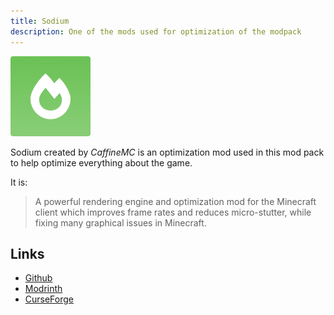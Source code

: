 ```yaml
---
title: Sodium
description: One of the mods used for optimization of the modpack
---
```


![SodiumLogo](../../../assets/sodium-icon.png)

Sodium created by *CaffineMC* is an optimization mod used in this mod pack to help optimize everything about the game.

It is:

> A powerful rendering engine and optimization mod for the Minecraft client which improves frame rates and reduces micro-stutter, while fixing many graphical issues in Minecraft.

## Links

- [Github](https://github.com/CaffeineMC/sodium)
- [Modrinth](https://modrinth.com/mod/sodium)
- [CurseForge](https://www.curseforge.com/minecraft/mc-mods/sodium)
